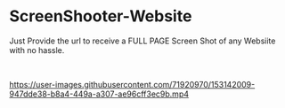 # ScreenShooter-Website
Just Provide the url to receive a FULL PAGE Screen Shot of any Websiite with no hassle.

<br>

https://user-images.githubusercontent.com/71920970/153142009-947dde38-b8a4-449a-a307-ae96cff3ec9b.mp4


